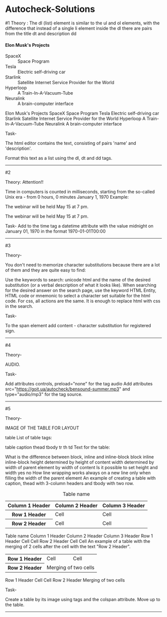 # Autocheck-Solutions

#1 Theory  :
The dl (list) element is similar to the ul and ol elements, with the difference that instead of a single li element inside the dl there are pairs from the title dt and description dd

<h4>Elon Musk's Projects</h4>
<dl>
  <dt>SpaceX</dt>
  <dd>Space Program</dd>
  <dt>Tesla</dt> 
  <dd>Electric self-driving car</dd>
  <dt>Starlink</dt> 
  <dd>Satellite Internet Service Provider for the World</dd>
  <dt>Hyperloop</dt>
  <dd>A Train-In-A-Vacuum-Tube</dd>
  <dt>Neuralink</dt>
  <dd>A brain-computer interface</dd>
</dl>

Elon Musk's Projects
SpaceX
Space Program
Tesla
Electric self-driving car
Starlink
Satellite Internet Service Provider for the World
Hyperloop
A Train-In-A-Vacuum-Tube
Neuralink
A brain-computer interface


Task-

The html editor contains the text, consisting of pairs 'name' and 'description'.

Format this text as a list using the dl, dt and dd tags.
______________________________________________________________________________________________________________________




#2

Theory:    Attention!!

Time in computers is counted in milliseconds, starting from the so-called Unix era - from 0 hours, 0 minutes January 1, 1970
Example:

<p>The webinar will be held <time datetime="2021-05-15 19:00">May 15 at 7 pm</time>.</p>
The webinar will be held May 15 at 7 pm.



Task- 
Add to the time tag a datetime attribute with the value midnight on January 01, 1970 in the format 1970-01-01T00:00
______________________________________________________________________________________________________________________




#3

Theory-

You don't need to memorize character substitutions because there are a lot of them and they are quite easy to find:

Use the keywords to search: unicode html and the name of the desired substitution (or a verbal description of what it looks like).
When searching for the desired answer on the search page, use the keyword HTML Entity, HTML code or mnemonic to select a character set suitable for the html code.
For css, all actions are the same. It is enough to replace html with css in the search.


Task-

To the span element add content - character substitution for registered sign.

______________________________________________________________________________________________________________________





#4


Theory-   

AUDIO.



Task-

Add attributes controls, preload="none" for the tag audio
Add attributes src="https://goit.ua/autocheck/bensound-summer.mp3" and type="audio/mp3" for the tag source.

______________________________________________________________________________________________________________________



#5

Theory-


IMAGE OF THE TABLE FOR LAYOUT

table
List of table tags:

table
caption
thead
tbody
tr
th
td
Text for the table:

What is the difference between block, inline and inline-block
block
inline
inline-block
height determined
by height of content
width determined
by width of parent element
by width of content
Is it possible to set height and width
yes
no
How line wrapping works
always on a new line
only when filling the width of the parent element
An example of creating a table with caption, thead with 3-column headers and tbody with two row.

<table>
  <caption>
    Table name
  </caption>
  <thead>
    <tr>
      <th>Column 1 Header</th>
      <th>Column 2 Header</th>
      <th>Column 3 Header</th>
    </tr>
  </thead>
  <tbody>
    <tr>
      <th>Row 1 Header</th>
      <td>Cell</td>
      <td>Cell</td>
    </tr>
    <tr>
      <th>Row 2 Header</th>
      <td>Cell</td>
      <td>Cell</td>
    </tr>
  </tbody>
</table>
Table name
Column 1 Header	Column 2 Header	Column 3 Header
Row 1 Header	Cell	Cell
Row 2 Header	Cell	Cell
An example of a table with the merging of 2 cells after the cell with the text "Row 2 Header".

<table>
  <tr>
    <th>Row 1 Header</th>
    <td>Cell</td>
    <td>Cell</td>
  </tr>
  <tr>
    <th>Row 2 Header</th>
    <td colspan="2">Merging of two cells</td>
  </tr>
</table>
Row 1 Header	Cell	Cell
Row 2 Header	Merging of two cells




Task-

Create a table by its image using tags and the colspan attribute. Move up to the table.


______________________________________________________________________________________________________________________








